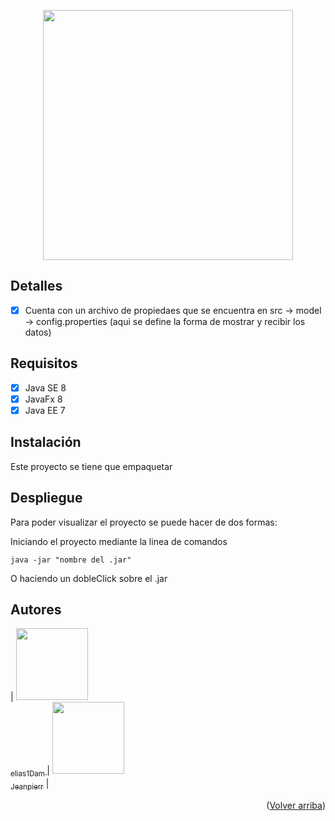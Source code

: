 <p id="top" align="center"><img src="https://bodyforbusiness.com/wp-content/uploads/2016/08/Mentoring.jpg" width="400"></p>

## Detalles

- [x] Cuenta con un archivo de propiedaes que se encuentra en src -> model -> config.properties (aqui se define la forma de mostrar y recibir los datos)

## Requisitos

- [x] Java SE 8
- [x] JavaFx 8
- [x] Java EE 7

## Instalación

Este proyecto se tiene que empaquetar 

## Despliegue

Para poder visualizar el proyecto se puede hacer de dos formas:

Iniciando el proyecto mediante la linea de comandos

```
java -jar "nombre del .jar"

```
O haciendo un dobleClick sobre el .jar

## Autores

 | [<img src="https://avatars.githubusercontent.com/u/101640254?v=4" width=115><br><sub> elias1Dam </sub>](https://github.com/elias1Dam ) |  [<img src="https://avatars.githubusercontent.com/u/76107258?v=4" width=115><br><sub>Jeanpierr</sub>]([https://github.com/JeanC22](https://github.com/ellenpimentel)) |

  
  <p align="right">(<a href="#top">Volver arriba</a>)</p>
